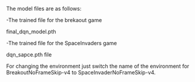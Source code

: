 The model files are as follows:

-The trained file for the brekaout game 

final_dqn_model.pth

-The trained file for the SpaceInvaders game

dqn_sapce.pth file

For changing the environment just switch the name of the environment for BreakoutNoFrameSkip-v4 to SpaceInvaderNoFrameSkip-v4.

